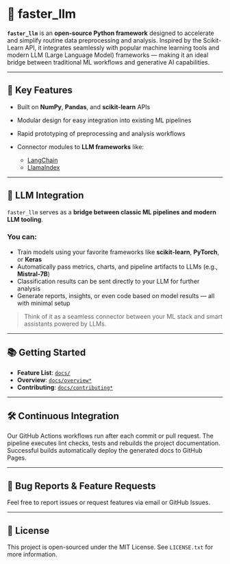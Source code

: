 # 🚀 faster\_llm

**`faster_llm`** is an **open-source Python framework** designed to accelerate and simplify routine data preprocessing and analysis. Inspired by the Scikit-Learn API, it integrates seamlessly with popular machine learning tools and modern LLM (Large Language Model) frameworks — making it an ideal bridge between traditional ML workflows and generative AI capabilities.

---

## 🧠 Key Features

* Built on **NumPy**, **Pandas**, and **scikit-learn** APIs
* Modular design for easy integration into existing ML pipelines
* Rapid prototyping of preprocessing and analysis workflows
* Connector modules to **LLM frameworks** like:

  * [LangChain](https://github.com/langchain-ai/langchain)
  * [LlamaIndex](https://github.com/jerryjliu/llama_index)

---

## 🔌 LLM Integration

`faster_llm` serves as a **bridge between classic ML pipelines and modern LLM tooling**.

### You can:

* Train models using your favorite frameworks like **scikit-learn**, **PyTorch**, or **Keras**
* Automatically pass metrics, charts, and pipeline artifacts to LLMs (e.g., **Mistral-7B**)
* Classification results can be sent directly to your LLM for further analysis
* Generate reports, insights, or even code based on model results — all with minimal setup

> Think of it as a seamless connector between your ML stack and smart assistants powered by LLMs.

---

## 📚 Getting Started

* **Feature List**: [`docs/`](docs/)
* **Overview**: [`docs/overview*`](docs/)
* **Contributing**: [`docs/contributing*`](docs/)

---

## 🛠️ Continuous Integration

Our GitHub Actions workflows run after each commit or pull request. The pipeline
executes lint checks, tests and rebuilds the project documentation.
Successful builds automatically deploy the generated docs to GitHub Pages.

---

## 🐞 Bug Reports & Feature Requests

Feel free to report issues or request features via email or GitHub Issues.

---

## 📄 License

This project is open-sourced under the MIT License. See `LICENSE.txt` for more information.


